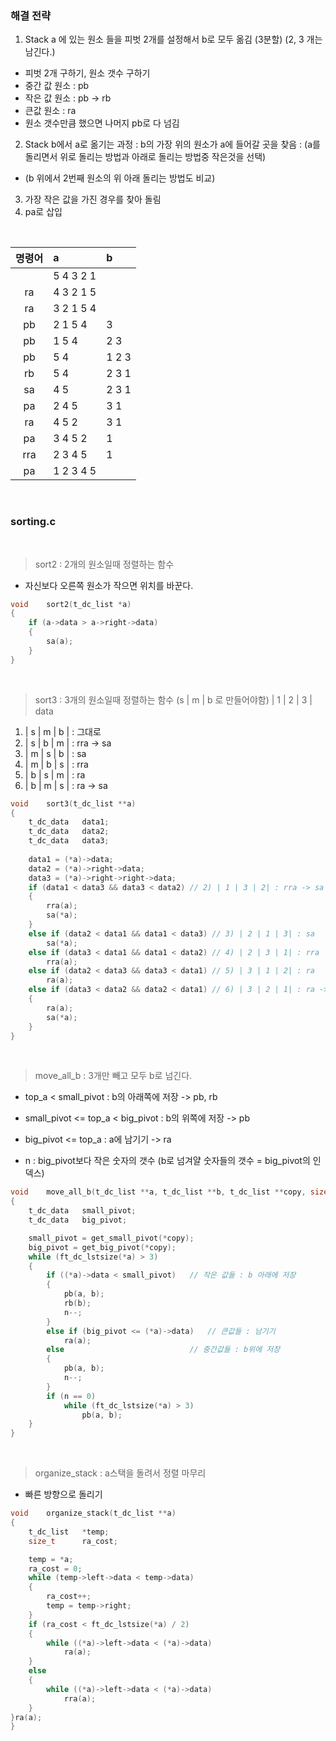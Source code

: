 ### 해결 전략

1. Stack a 에 있는 원소	들을 피벗 2개를 설정해서 b로 모두 옮김 (3분할) (2, 3 개는 남긴다.)
- 피벗 2개 구하기, 원소 갯수 구하기
- 중간 값 원소 : pb
- 작은 값 원소 : pb -> rb
- 큰값 원소 : ra
- 원소 갯수만큼 했으면 나머지 pb로 다 넘김
2. Stack b에서 a로 옮기는 과정 : b의 가장 위의 원소가 a에 들어갈 곳을 찾음 : (a를 돌리면서 위로 돌리는 방법과 아래로 돌리는 방법중 작은것을 선택)
+ (b 위에서 2번째 원소의 위 아래 돌리는 방법도 비교)
3. 가장 작은 값을 가진 경우를 찾아 돌림 
4. pa로 삽입

<br>

| 명령어 | a | b |
|:--:|:--|:--|
|	|5 4 3 2 1	|		|
|ra	|4 3 2 1 5	|		|
|ra	|3 2 1 5 4	|		|
|pb	|2 1 5 4	|3		|<- 3
|pb	|1 5 4		|2 3	|<- 2
|pb	|5 4		|1 2 3	|<- 1
|rb	|5 4		|2 3 1	|
|sa	|4 5		|2 3 1	|
|pa	|2 4 5		|3 1	|
|ra	|4 5 2		|3 1	|
|pa	|3 4 5 2 	|1		|
|rra|2 3 4 5	|1		|
|pa	|1 2 3 4 5	|		|


<br>

### sorting.c

<br>

>sort2 : 2개의 원소일때 정렬하는 함수
- 자신보다 오른쪽 원소가 작으면 위치를 바꾼다.
``` c
void	sort2(t_dc_list *a)
{
	if (a->data > a->right->data)
	{
		sa(a);
	}
}
```

<br>

>sort3 : 3개의 원소일때 정렬하는 함수 (s | m | b 로 만들어야함)
   | 1 | 2 | 3 | data
1) | s | m | b | : 그대로
2) | s | b | m | : rra -> sa
3) | m | s | b | : sa
4) | m | b | s | : rra
5) | b | s | m | : ra
6) | b | m | s | : ra -> sa

``` c
void	sort3(t_dc_list **a)
{
	t_dc_data	data1;
	t_dc_data	data2;
	t_dc_data	data3;
	
	data1 = (*a)->data;
	data2 = (*a)->right->data;
	data3 = (*a)->right->right->data;
	if (data1 < data3 && data3 < data2) // 2) | 1 | 3 | 2| : rra -> sa
	{
		rra(a);
		sa(*a);
	}
	else if (data2 < data1 && data1 < data3) // 3) | 2 | 1 | 3| : sa
		sa(*a);
	else if (data3 < data1 && data1 < data2) // 4) | 2 | 3 | 1| : rra
		rra(a);
	else if (data2 < data3 && data3 < data1) // 5) | 3 | 1 | 2| : ra
		ra(a);
	else if (data3 < data2 && data2 < data1) // 6) | 3 | 2 | 1| : ra -> sa
	{
		ra(a);
		sa(*a);
	}
}
```

<br>

>move_all_b : 3개만 빼고 모두 b로 넘긴다.
- top_a < small_pivot : b의 아래쪽에 저장 -> pb, rb
- small_pivot <= top_a < big_pivot : b의 위쪽에 저장 -> pb
- big_pivot <= top_a : a에 남기기 -> ra

- n : big_pivot보다 작은 숫자의 갯수 (b로 넘겨얄 숫자들의 갯수 = big_pivot의 인덱스)

``` c
void	move_all_b(t_dc_list **a, t_dc_list **b, t_dc_list **copy, size_t n)
{
	t_dc_data	small_pivot;
	t_dc_data	big_pivot;

	small_pivot = get_small_pivot(*copy);
	big_pivot = get_big_pivot(*copy);
	while (ft_dc_lstsize(*a) > 3)
	{
		if ((*a)->data < small_pivot)	// 작은 값들 : b 아래에 저장
		{
			pb(a, b);
			rb(b);
			n--;
		}
		else if (big_pivot <= (*a)->data)	// 큰값들 : 남기기
			ra(a);
		else							// 중간값들 : b위에 저장
		{
			pb(a, b);
			n--;
		}
		if (n == 0)
			while (ft_dc_lstsize(*a) > 3)
				pb(a, b);
	}
}
```

<br>

>organize_stack : a스택을 돌려서 정렬 마무리
- 빠른 방향으로 돌리기

``` c
void	organize_stack(t_dc_list **a)
{
	t_dc_list	*temp;
	size_t		ra_cost;

	temp = *a;
	ra_cost = 0;
	while (temp->left->data < temp->data)
	{
		ra_cost++;
		temp = temp->right;
	}
	if (ra_cost < ft_dc_lstsize(*a) / 2)
	{
		while ((*a)->left->data < (*a)->data)
			ra(a);
	}
	else
	{
		while ((*a)->left->data < (*a)->data)
			rra(a);
	}
}ra(a);
}
```

<br>